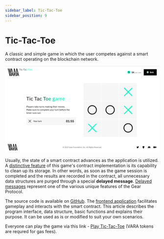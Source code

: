 ```yaml
---
sidebar_label: Tic-Tac-Toe
sidebar_position: 9
---
```


# Tic-Tac-Toe

A classic and simple game in which the user competes against a smart contract operating on the blockchain network.

![Tic-Tac-Toe](../img/tictactoe.png)

Usually, the state of a smart contract advances as the application is utilized. A <u>distinctive feature</u> of this game's contract implementation is its capability to clean up its storage. In other words, as soon as the game session is completed and the results are recorded in the contract, all unnecessary data structures are purged through a special **delayed message**. [Delayed messages](/docs/developing-contracts/delayed-messages) represent one of the various unique features of the Gear Protocol.

The source code is available on [GitHub](https://github.com/gear-foundation/dapps/tree/master/contracts/tic-tac-toe). 
The [frontend application](https://github.com/gear-foundation/dapps/tree/master/frontend/tic-tac-toe) facilitates gameplay and interacts with the smart contract.
This article describes the program interface, data structure, basic functions and explains their purpose. It can be used as is or modified to suit your own scenarios.

Everyone can play the game via this link - [Play Tic-Tac-Toe](https://tictactoe.vara-network.io/) (VARA tokens are requred for gas fees).


